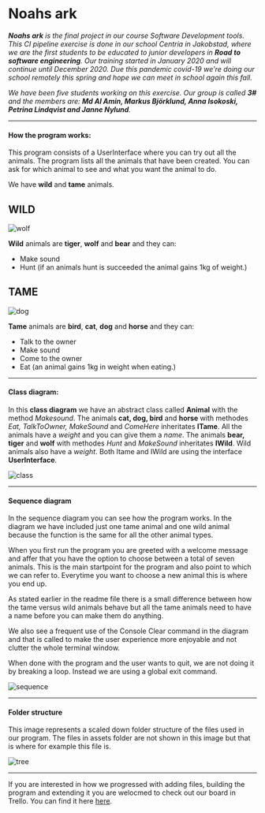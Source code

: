 # Noahs ark #
_**Noahs ark** is the final project in our course Software Development tools. This CI pipeline exercise is done in our school Centria in Jakobstad, where we are the first students to be educated to junior developers in **Road to software engineering**. Our training started in January 2020 and will continue until December 2020. Due this pandemic covid-19 we're doing our school remotely this spring and hope we can meet in school again this fall._ 

_We have been five students working on this exercise. Our group is called **3#** and the members are: **Md Al Amin, Markus Björklund, Anna Isokoski, Petrina Lindqvist and Janne Nylund**._
_ _ _
#### How the program works: ####
This program consists of a UserInterface where you can try out all the animals. The program lists all the animals that have been created. You can ask for which animal to see and what you want the animal to do.

We have **wild** and **tame** animals. 

## WILD
 ![wolf](https://github.com/markusbjorklund/noahs-ark/blob/master/assets/wolf.jpg)
 
**Wild** animals are **tiger**, **wolf** and **bear** and they can:  
* Make sound
* Hunt (if an animals hunt is succeeded the animal gains 1kg of weight.)
## TAME
![dog](https://github.com/markusbjorklund/noahs-ark/blob/master/assets/max.jpg)

**Tame** animals are **bird**, **cat**, **dog** and **horse** and they can: 
* Talk to the owner
* Make sound
* Come to the owner
* Eat (an animal gains 1kg in weight when eating.)
_ _ _ 

#### Class diagram: ####
In this **class diagram** we have an abstract class called **Animal** with the method _Makesound_. The animals **cat, dog, bird** and **horse** with methodes _Eat, TalkToOwner, MakeSound_ and _ComeHere_ inheritates **ITame**. All the animals have a _weight_ and you can give them a _name_. The animals **bear, tiger** and **wolf** with methodes _Hunt_ and _MakeSound_ inheritates **IWild**. Wild animals also have a _weight_. Both Itame and IWild are using the interface **UserInterface**.

![class](https://github.com/markusbjorklund/noahs-ark/blob/master/assets/classdiagram.png)
_ _ _

#### Sequence diagram ####
In the sequence diagram you can see how the program works. In the diagram we have included just one tame animal and one wild animal because the function is the same for all the other animal types.

When you first run the program you are greeted with a welcome message and affer that you have the option to choose between a total of seven animals. This is the main startpoint for the program and also point to which we can refer to. Everytime you want to choose a new animal this is where you end up.

As stated earlier in the readme file there is a small difference between how the tame versus wild animals behave but all the tame animals need to have a name before you can make them do anything.

We also see a frequent use of the Console Clear command in the diagram and that is called to make the user experience more enjoyable and not clutter the whole terminal window.

When done with the program and the user wants to quit, we are not doing it by breaking a loop. Instead we are using a global exit command.

![sequence](https://github.com/markusbjorklund/noahs-ark/blob/master/assets/sequence_dia.png)
_ _ _

#### Folder structure ####
This image represents a scaled down folder structure of the files used in our program. The files in assets folder are not shown in this image but that is where for example this file is.

![tree](https://github.com/markusbjorklund/noahs-ark/blob/master/assets/folder-structure-user-friendly.png)

_ _ _

If you are interested in how we progressed with adding files, building the program and extending it you are welocmed to check out our board in Trello. You can find it here [here](https://trello.com/b/a4C3DPrX/3sharp).

 